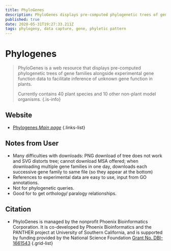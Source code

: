 ```yaml
---
title: PhyloGenes
description: PhyloGenes displays pre-computed phylogenetic trees of gene families alongside experimental gene function data to facilitate inference of unknown gene function in plants.
published: true
date: 2020-05-31T19:27:33.211Z
tags: phylogeny, data capture, gene, phyletic pattern
---
```


# Phylogenes

> PhyloGenes is a web resource that displays pre-computed phylogenetic trees of gene families alongside experimental gene function data to facilitate inference of unknown gene function in plants.
>
> Currently contains 40 plant species and 10 other non-plant model organisms.
{.is-info}

## Website

- [Phylogenes *Main page*](http://www.phylogenes.org/)
{.links-list}

## Notes from User

- Many difficulties with downloads: PNG download of tree does not work and SVG distorts tree; cannot download MSA offered; when downloading multiple gene families in one day, downloads each successive gene family to same file (so they appear at the bottom)
- References to experimental data are easy to use, input from GO annotations.
- Not for phylogenetic queries.
- Good for to get orthology/ paralogy relationships.

## Citation

- PhyloGenes is managed by the nonprofit Phoenix Bioinformatics Corporation. It is co-developed by Phoenix Bioinformatics and the PANTHER project at University of Southern California, and is supported by funding provided by the National Science Foundation [Grant No. DBI-1661543](https://www.nsf.gov/awardsearch/showAward?AWD_ID=1661543&HistoricalAwards=false)
{.grid-list}


